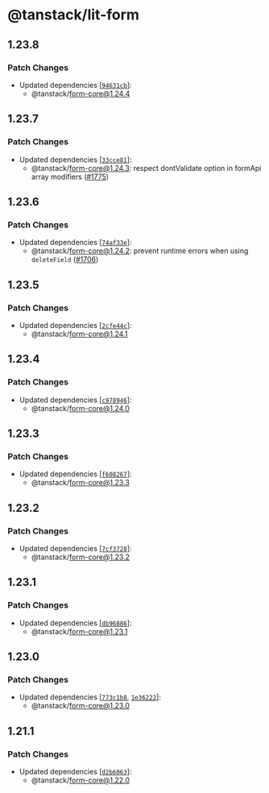 # @tanstack/lit-form

## 1.23.8

### Patch Changes

- Updated dependencies [[`94631cb`](https://github.com/TanStack/form/commit/94631cb97dea611de69a900c89b7e8dfe0eeee37)]:
  - @tanstack/form-core@1.24.4

## 1.23.7

### Patch Changes

- Updated dependencies [[`33cce81`](https://github.com/TanStack/form/commit/33cce812cbfeb42aa7457bab220a807ff5c4ba7f)]:
  - @tanstack/form-core@1.24.3: respect dontValidate option in formApi array modifiers ([#1775](https://github.com/TanStack/form/pull/1775))

## 1.23.6

### Patch Changes

- Updated dependencies [[`74af33e`](https://github.com/TanStack/form/commit/74af33eb80218b8cec8642b64ce7e69a62a65248)]:
  - @tanstack/form-core@1.24.2: prevent runtime errors when using `deleteField` ([#1706](https://github.com/TanStack/form/pull/1706))

## 1.23.5

### Patch Changes

- Updated dependencies [[`2cfe44c`](https://github.com/TanStack/form/commit/2cfe44ce1e35235ae37ee260dc943a94c9feb71d)]:
  - @tanstack/form-core@1.24.1

## 1.23.4

### Patch Changes

- Updated dependencies [[`c978946`](https://github.com/TanStack/form/commit/c97894688c6f5f1953a87c26890e156ecb0bcaab)]:
  - @tanstack/form-core@1.24.0

## 1.23.3

### Patch Changes

- Updated dependencies [[`f608267`](https://github.com/TanStack/form/commit/f6082674290a2ec5bc1d3ae33f193539ac7fc4b6)]:
  - @tanstack/form-core@1.23.3

## 1.23.2

### Patch Changes

- Updated dependencies [[`7cf3728`](https://github.com/TanStack/form/commit/7cf3728a7b75e077802b427db2a387e36b23682a)]:
  - @tanstack/form-core@1.23.2

## 1.23.1

### Patch Changes

- Updated dependencies [[`db96886`](https://github.com/TanStack/form/commit/db96886a8bf9d3d944bf09fc050b4c2c4b514851)]:
  - @tanstack/form-core@1.23.1

## 1.23.0

### Patch Changes

- Updated dependencies [[`773c1b8`](https://github.com/TanStack/form/commit/773c1b8d9e1b82b5403633691de22f1a1e188d4f), [`1e36222`](https://github.com/TanStack/form/commit/1e362224d3086f67d8a49839d196edd7aa78c04d)]:
  - @tanstack/form-core@1.23.0

## 1.21.1

### Patch Changes

- Updated dependencies [[`d2b6063`](https://github.com/TanStack/form/commit/d2b6063c0fc5406235f8be5462c19497717dfd0d)]:
  - @tanstack/form-core@1.22.0
